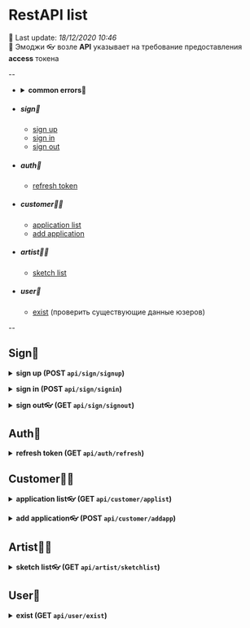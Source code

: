 # RestAPI list

📌 Last update: *18/12/2020 10:46*    
📌 Эмоджи 👓 возле **API** указывает на требование предоставления **access** токена    

--

 * <details>
      <summary><b>common errors🤬</b></summary>

      * `400` неправильно сформированый запрос
      * `401` не авторизован (не предоставлен валидный access токен)
      * `403` запрещен доступ
      * `406` неверные данных
      * `409` такие данные уже существуют и не могут иметь аналогов (уникальные)
      * `402` нет оплаченый аккаунт
      * `415` неверный формат данных
      * `418` эмейл не подтвержден
      * `520` пойманная ошибка сервера
      
   </details>

 * ##### sign🔑
 
      - [sign up](#signup)
      - [sign in](#signin)
      - [sign out](#signout)

 * ##### auth🔬

      - [refresh token](#refresh)

 * ##### customer🧑‍💻

      - [application list](#customer_application_list)
      - [add application](#add_application)

 * ##### artist👩‍🎓

      - [sketch list](#artist_sketch_list)

 * ##### user👥

      - [exist](#exist) (проверить существующие данные юзеров)

--

## Sign🔑

<a name="signup"></a>

<details>
<summary><b>sign up (POST <code>api/sign/signup</code>)</b></summary>

 * ##### req

       name: String
       password: String
       email: String
       role: Number
    
 * ##### res🆗 201 + cookie (refresh_token)

       accessToken: String

 * ##### res⛔️ 406 (неверный формат данных)

       field: String (имя некорректного поля)

 * ##### res⛔️ 409 (такие данные уже существуют в DB)

       field: String (имя существующего поля)

</details>

<a name="signin"></a>

<details>
<summary><b>sign in (POST <code>api/sign/signin</code>)</b></summary>

 * ##### req

       email: String
       password: String

 * ##### res🆗 200 + cookie(refresh token)

       accessToken: String

 * ##### res⛔️ 406 (неверные данные)

</details>

<a name="signout"></a>

<details>
<summary><b>sign out👓 (GET <code>api/sign/signout</code>)</b></summary>

 * ##### res🆗 200 (с удалением куки refresh токена)

</details>

## Auth🔬

<a name="refresh"></a>

<details>
<summary><b>refresh token (GET <code>api/auth/refresh</code>)</b></summary>

 * ##### res🆗 201 + cookie (refresh токен)

       accessToken: String

 * ##### res⛔️ 406 (простроченый refresh токен)

</details>

## Customer🧑‍💻

<a name="customer_application_list"></a>

<details>
<summary><b>application list👓 (GET <code>api/customer/applist</code>)</b></summary>

 * ##### res🆗 200

       appList: Array

 * ##### res⛔️ 403 (неверная роль)

</details>

<a name="add_application"></a>

<details>
<summary><b>add application👓 (POST <code>api/customer/addapp</code>)</b></summary>

 * ##### req

       appName: String
       description: String
       images: Array<Binary>
       city: UNKNOWN // пока хз

 * ##### res🆗 201

 * ##### res⛔️ 403 (неверная роль)

</details>

## Artist👩‍🎓

<a name="artist_sketch_list"></a>

<details>
<summary><b>sketch list👓 (GET <code>api/artist/sketchlist</code>)</b></summary>

 * ##### res🆗 200

       sketchList: Array

 * ##### res⛔️ 403 (неверная роль)

</details>

## User👥

<a name="exist"></a>

<details>
<summary><b>exist (GET <code>api/user/exist</code>)</b></summary>

 * ##### query params (только один)

    - name: String
    - email: String

 * ##### res🆗 200

       exists: Boolean

</details>
